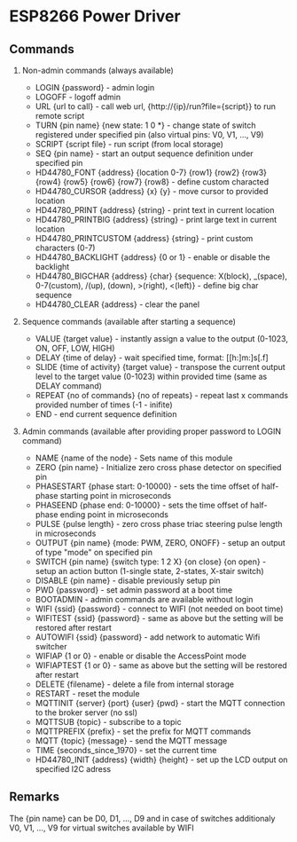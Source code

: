 # ESP8266 Power Driver

## Commands

1. Non-admin commands (always available)

    - LOGIN {password} - admin login
    - LOGOFF - logoff admin
    - URL {url to call} - call web url, {http://{ip}/run?file={script}} to run remote script
    - TURN {pin name} {new state: 1 0 *} - change state of switch registered under specified pin (also virtual pins: V0, V1, ..., V9)
    - SCRIPT {script file} - run script (from local storage)
    - SEQ {pin name} - start an output sequence definition under specified pin
    - HD44780_FONT {address} {location 0-7} {row1} {row2} {row3} {row4} {row5} {row6} {row7} {row8} - define custom characted
    - HD44780_CURSOR {address} {x} {y} - move cursor to provided location
    - HD44780_PRINT {address} {string} - print text in current location
    - HD44780_PRINTBIG {address} {string} - print large text in current location
    - HD44780_PRINTCUSTOM {address} {string} - print custom characters (0-7)
    - HD44780_BACKLIGHT {address} {0 or 1} - enable or disable the backlight
    - HD44780_BIGCHAR {address} {char} {sequence: X(block), _(space), 0-7(custom), /(up), \(down), >(right), <(left)} - define big char sequence
    - HD44780_CLEAR {address} - clear the panel

2. Sequence commands (available after starting a sequence)

    - VALUE {target value} - instantly assign a value to the output (0-1023, ON, OFF, LOW, HIGH)
    - DELAY {time of delay} - wait specified time, format: [[h:]m:]s[.f]
    - SLIDE {time of activity} {target value} - transpose the current output level to the target value (0-1023) within provided time (same as DELAY command)
    - REPEAT {no of commands} {no of repeats} - repeat last x commands provided number of times (-1 - inifite)
    - END - end current sequence definition

3. Admin commands (available after providing proper password to LOGIN command)

    - NAME {name of the node} - Sets name of this module
    - ZERO {pin name} - Initialize zero cross phase detector on specified pin
    - PHASESTART {phase start: 0-10000} - sets the time offset of half-phase starting point in microseconds
    - PHASEEND {phase end: 0-10000} - sets the time offset of half-phase ending point in microseconds
    - PULSE {pulse length} - zero cross phase triac steering pulse length in microseconds
    - OUTPUT {pin name} {mode: PWM, ZERO, ONOFF} - setup an output of type "mode" on specified pin
    - SWITCH {pin name} {switch type: 1 2 X} {on close} {on open} - setup an action button (1-single state, 2-states, X-stair switch)
    - DISABLE {pin name} - disable previously setup pin
    - PWD {password} - set admin password at a boot time
    - BOOTADMIN - admin commands are available without login
    - WIFI {ssid} {password} - connect to WIFI (not needed on boot time)
    - WIFITEST {ssid} {password} - same as above but the setting will be restored after restart
    - AUTOWIFI {ssid} {password} - add network to automatic Wifi switcher
    - WIFIAP {1 or 0} - enable or disable the AccessPoint mode
    - WIFIAPTEST {1 or 0} - same as above but the setting will be restored after restart
    - DELETE {filename} - delete a file from internal storage
    - RESTART - reset the module
    - MQTTINIT {server} {port} {user} {pwd} - start the MQTT connection to the broker server (no ssl)
    - MQTTSUB {topic} - subscribe to a topic
    - MQTTPREFIX {prefix} - set the prefix for MQTT commands
    - MQTT {topic} {message} - send the MQTT message
    - TIME {seconds_since_1970} - set the current time
    - HD44780_INIT {address} {width} {height} - set up the LCD output on specified I2C adress


## Remarks

The {pin name} can be D0, D1, ..., D9 and in case of switches additionaly V0, V1, ..., V9 for virtual switches available by WIFI

